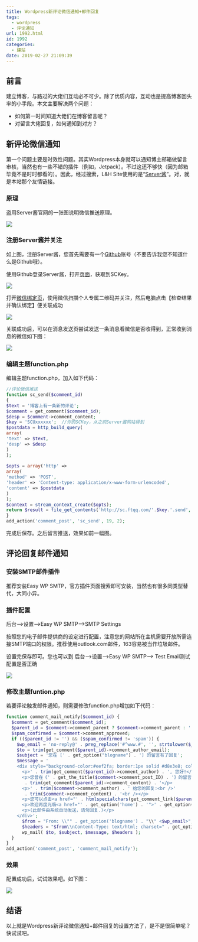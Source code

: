 ```yaml
---
title: Wordpress新评论微信通知+邮件回复
tags:
  - wordpress
  - 评论通知
url: 1992.html
id: 1992
categories:
  - 建站
date: 2019-02-27 21:09:39
---
```


前言
--

建立博客，与路过的大佬们互动必不可少。除了优质内容，互动也是提高博客回头率的小手段。本文主要解决两个问题：

*   如何第一时间知道大佬们在博客留言呢？
*   对留言大佬回复，如何通知到对方？

新评论微信通知
-------

第一个问题主要是时效性问题。其实Wordpress本身就可以通知博主邮箱做留言审核，当然也有一些不错的插件（例如，Jetpack）。不过这还不够快（因为邮箱毕竟不是时时都看的）。因此，经过搜索，L&H Site使用的是“[Server酱](http://sc.ftqq.com/3.version)”。对，就是本站那个友情链接。

### 原理

盗用Server酱官网的一张图说明微信推送原理。

![](http://anime-img.stor.sinaapp.com/5bf55cc81c840.gif)

### 注册Server酱并关注

如上图，注册Server酱，您首先需要有一个[Github](https://github.com/)账号（不要告诉我您不知道什么是Github哦）。

使用Github登录Server酱，打开[页面](http://sc.ftqq.com/?c=code)，获取到SCKey。

![](https://l2h.site/wp-content/uploads/2019/02/ServerChan2-512x1024.jpg)

打开[微信绑定页](http://sc.ftqq.com/?c=wechat&a=bind)，使用微信扫描个人专属二维码并关注，然后电脑点击【检查结果并确认绑定】便关联成功

![](https://l2h.site/wp-content/uploads/2019/02/ServerChan1-512x1024.png)

关联成功后，可以在消息发送页尝试发送一条消息看微信是否收得到，正常收到消息的微信如下图：

![](https://l2h.site/wp-content/uploads/2019/02/ServerChan3-512x1024.jpg)

### 编辑主题function.php

编辑主题function.php，加入如下代码：
```PHP
//评论微信推送  
function sc_send($comment_id)  
{  
$text = '博客上有一条新的评论';  
$comment = get_comment($comment_id);  
$desp = $comment->comment_content;  
$key = 'SCUxxxxxx';  //你的SCKey，从之前Server酱网站得到
$postdata = http_build_query(  
array(  
'text' => $text,  
'desp' => $desp  
)  
);  
   
$opts = array('http' =>  
array(  
'method' => 'POST',  
'header' => 'Content-type: application/x-www-form-urlencoded',  
'content' => $postdata  
)  
);  
$context = stream_context_create($opts);  
return $result = file_get_contents('http://sc.ftqq.com/'.$key.'.send', false, $context);  
}  
add_action('comment_post', 'sc_send', 19, 2);  
```
完成后保存。之后留言推送，效果如前一幅图。

评论回复邮件通知
--------

### 安装SMTP邮件插件

推荐安装Easy WP SMTP，官方插件页面搜索即可安装，当然也有很多同类型替代，大同小异。

### 插件配置

后台-->设置-->Easy WP SMTP-->SMTP Settings

按照您的电子邮件提供商的设定进行配置，注意您的网站所在主机需要开放所需连接SMTP端口的权限。推荐使用outlook.com邮件，163容易被当作垃圾邮件。

设置完保存即可。您也可以到 后台-->设置-->Easy WP SMTP--> Test Email测试配置是否正确

![](https://l2h.site/wp-content/uploads/2019/02/Mail-Notify-2.png)

### 修改主题funtion.php

若要评论触发邮件通知，则需要修改function.php增加如下代码：
```PHP
function comment_mail_notify($comment_id) {
  $comment = get_comment($comment_id);
  $parent_id = $comment->comment_parent ? $comment->comment_parent : '';
  $spam_confirmed = $comment->comment_approved;
  if (($parent_id != '') && ($spam_confirmed != 'spam')) {
    $wp_email = 'no-reply@' . preg_replace('#^www.#', '', strtolower($_SERVER['SERVER_NAME'])); //e-mail 发出点, no-reply 可改为可用的 e-mail.
    $to = trim(get_comment($parent_id)->comment_author_email);
    $subject = '您在 [' . get_option("blogname") . '] 的留言有了回复';
    $message = '
    <div style="background-color:#eef2fa; border:1px solid #d8e3e8; color:#111; padding:0 15px; -moz-border-radius:5px; -webkit-border-radius:5px; -khtml-border-radius:5px;">
      <p>' . trim(get_comment($parent_id)->comment_author) . ', 您好!</p>
      <p>您曾在《' . get_the_title($comment->comment_post_ID) . '》的留言:<br />'
       . trim(get_comment($parent_id)->comment_content) . '</p>
      <p>' . trim($comment->comment_author) . ' 给您的回复:<br />'
       . trim($comment->comment_content) . '<br /></p>
      <p>您可以点击<a href="' . htmlspecialchars(get_comment_link($parent_id, array('type' => 'comment'))) . '">查看回应完整内容</a></p>
      <p>欢迎再度光临<a href="' . get_option('home') . '">' . get_option('blogname') . '</a></p>
      <p>(此邮件由系统自动发送，请勿回复.)</p>
    </div>';
      $from = "From: \\"" . get_option('blogname') . "\\" <$wp_email>";
      $headers = "$from\\nContent-Type: text/html; charset=" . get_option('blog_charset') . "\\n";
      wp_mail( $to, $subject, $message, $headers );
  }
}
add_action('comment_post', 'comment_mail_notify');
```
### 效果

配置成功后，试试效果吧。如下图：

![](https://l2h.site/wp-content/uploads/2019/02/Mail-Notify.png)

结语
--

以上就是Wordpress新评论微信通知+邮件回复的设置方法了，是不是很简单呢？快试试吧。